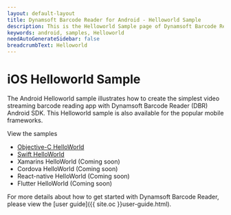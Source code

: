 ```yaml
---
layout: default-layout
title: Dynamsoft Barcode Reader for Android - Helloworld Sample
description: This is the Helloworld Sample page of Dynamsoft Barcode Reader for Android SDK.
keywords: android, samples, Helloworld
needAutoGenerateSidebar: false
breadcrumbText: Helloworld
---
```


# iOS Helloworld Sample

The Android Helloworld sample illustrates how to create the simplest video streaming barcode reading app with Dynamsoft Barcode Reader (DBR) Android SDK. This Helloworld sample is also available for the popular mobile frameworks.

View the samples

- <a href="https://github.com/Dynamsoft/barcode-reader-mobile-samples/tree/main/ios/Objective-C" target="_blank">Objective-C HelloWorld</a>
- <a href="https://github.com/Dynamsoft/barcode-reader-mobile-samples/tree/main/ios/Swift" target="_blank">Swift HelloWorld</a>
- Xamarins HelloWorld (Coming soon)
- Cordova HelloWorld (Coming soon)
- React-native HelloWorld (Coming soon)
- Flutter HelloWorld (Coming soon)

For more details about how to get started with Dynamsoft Barcode Reader, please view the [user guide]({{ site.oc }}user-guide.html).
